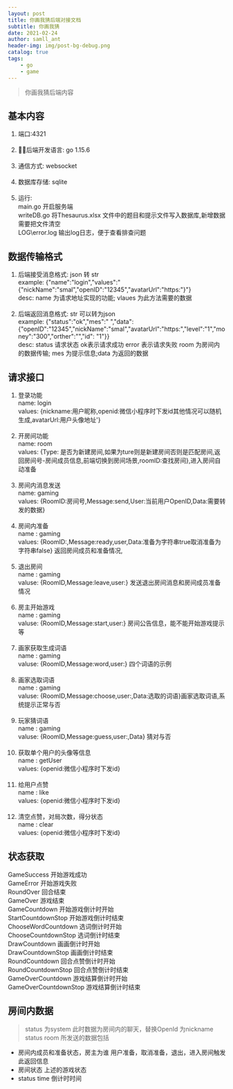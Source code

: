 ```yaml
---
layout: post
title: 你画我猜后端对接文档
subtitle: 你画我猜
date: 2021-02-24
author: samll_ant
header-img: img/post-bg-debug.png
catalog: true
tags:
    - go
    - game
---
```


> 你画我猜后端内容

## 基本内容
 1. 端口:4321 <br>
 &emsp;
 2. 后端开发语言: go 1.15.6<br>
 &emsp;
 3. 通信方式: websocket<br>
 &emsp;
 4. 数据库存储: sqlite <br>
 &emsp;
 5. 运行: <br>
  main.go 开启服务端<br>
  writeDB.go 将Thesaurus.xlsx 文件中的题目和提示文件写入数据库,新增数据需要把文件清空 <br>
  LOG\error.log 输出log日志，便于查看排查问题 <br>

## 数据传输格式
 1. 后端接受消息格式: json 转 str <br>
example: {"name":"login","values":"{"nickName":"smal","openID":"12345","avatarUrl":"https:"}"}<br>
desc: name 为请求地址实现的功能; vlaues 为此方法需要的数据<br>
&emsp;
 2. 后端返回消息格式: str 可以转为json <br>
example: {"status":"ok","mes":" ","data":{"openID":"12345","nickName":"smal","avatarUrl":"https:","level":"1","money":"300","orther":"","id": "1"}}<br>
desc: status 请求状态 ok表示请求成功 error 表示请求失败 room 为房间内的数据传输; mes 为提示信息;data 为返回的数据

## 请求接口
 1. 登录功能<br>
name: login<br>
values: {nickname:用户昵称,openid:微信小程序时下发id其他情况可以随机生成,avatarUrl:用户头像地址'}<br>
&emsp;
 2. 开房间功能<br>
name: room<br>
values: {Type: 是否为新建房间,如果为ture则是新建房间否则是匹配房间,返回房间号-房间成员信息,前端切换到房间场景,roomID:查找房间},进入房间自动准备<br>
&emsp;
 3. 房间内消息发送<br>
 name: gaming<br>
 values: {RoomID:房间号,Message:send,User:当前用户OpenID,Data:需要转发的数据} <br>
 &emsp;
 4. 房间内准备<br>
 name : gaming<br>
 values: {RoomID:,Message:ready,user,Data:准备为字符串true取消准备为字符串false} 返回房间成员和准备情况,<br>
 &emsp;
 5. 退出房间<br>
 name : gaming<br>
 valuse: {RoomID,Message:leave,user:} 发送退出房间消息和房间成员准备情况<br>
 &emsp;
 6. 房主开始游戏<br>
 name : gaming<br>
 valuse: {RoomID,Message:start,user:} 房间公告信息，能不能开始游戏提示等<br>
  &emsp;
 7. 画家获取生成词语<br>
 name : gaming<br>
 valuse: {RoomID,Message:word,user:} 四个词语的示例<br>
 &emsp;
 8. 画家选取词语<br>
 name : gaming<br>
 valuse: {RoomID,Message:choose,user:,Data:选取的词语}画家选取词语,系统提示正常与否<br>
 &emsp;
 9. 玩家猜词语<br>
 name : gaming<br>
 valuse: {RoomID,Message:guess,user:,Data} 猜对与否<br>
  &emsp;
 10. 获取单个用户的头像等信息<br>
 name : getUser<br>
 values: {openid:微信小程序时下发id}<br>
  &emsp;
 11. 给用户点赞<br>
 name : like<br>
 values: {openid:微信小程序时下发id}<br>
  &emsp;
 12. 清空点赞，对局次数，得分状态<br>
 name : clear<br>
 values: {openid:微信小程序时下发id}<br>
## 状态获取
GameSuccess 开始游戏成功<br>
GameError 开始游戏失败<br>
RoundOver 回合结束<br>
GameOver 游戏结束<br>
GameCountdown 开始游戏倒计时开始<br>
StartCountdownStop 开始游戏倒计时结束<br>
ChooseWordCountdown 选词倒计时开始<br>
ChooseCountdownStop 选词倒计时结束<br>
DrawCountdown 画画倒计时开始<br>
DrawCountdownStop  画画倒计时结束<br>
RoundCountdown  回合点赞倒计时开始<br>
RoundCountdownStop 回合点赞倒计时结束<br>
GameOverCountdown  游戏结算倒计时开始<br>
GameOverCountdownStop 游戏结算倒计时结束

## 房间内数据
> status 为system 此时数据为房间内的聊天，替换OpenId 为nickname<br>
status  room 所发送的数据包括<br>
- 房间内成员和准备状态，房主为谁  用户准备，取消准备，退出，进入房间触发此返回信息
- 房间状态  上述的游戏状态
- status time 倒计时时间
